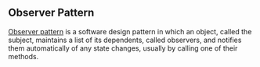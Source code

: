## Observer Pattern

[Observer pattern](https://en.wikipedia.org/wiki/Observer_pattern) is a software design pattern in which an object, 
called the subject, maintains a list of its dependents, called observers, 
and notifies them automatically of any state changes, 
usually by calling one of their methods.